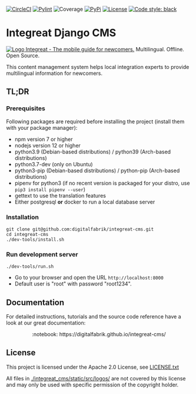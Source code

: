 [![CircleCI](https://circleci.com/gh/digitalfabrik/integreat-cms.svg?style=shield)](https://circleci.com/gh/digitalfabrik/integreat-cms)
[![Pylint](https://img.shields.io/badge/pylint-10.00-brightgreen)](https://www.pylint.org/)
![Coverage](https://img.shields.io/codeclimate/coverage/digitalfabrik/integreat-cms)
[![PyPi](https://img.shields.io/pypi/v/integreat-cms.svg)](https://pypi.org/project/integreat-cms/)
[![License](https://img.shields.io/badge/License-Apache%202.0-blue.svg)](https://opensource.org/licenses/Apache-2.0)
[![Code style: black](https://img.shields.io/badge/code%20style-black-000000.svg)](https://github.com/psf/black)

# Integreat Django CMS

[![Logo](.github/logo.png) Integreat - The mobile guide for newcomers.](https://integreat-app.de/en/) Multilingual. Offline. Open Source.

This content management system helps local integration experts to provide multilingual information for newcomers.

## TL;DR

### Prerequisites

Following packages are required before installing the project (install them with your package manager):

* npm version 7 or higher
* nodejs version 12 or higher
* python3.9 (Debian-based distributions) / python39 (Arch-based distributions)
* python3.7-dev (only on Ubuntu)
* python3-pip (Debian-based distributions) / python-pip (Arch-based distributions)
* pipenv for python3 (if no recent version is packaged for your distro, use `pip3 install pipenv --user`)
* gettext to use the translation features
* Either postgresql **or** docker to run a local database server

### Installation

````
git clone git@github.com:digitalfabrik/integreat-cms.git
cd integreat-cms
./dev-tools/install.sh
````

### Run development server

````
./dev-tools/run.sh
````

* Go to your browser and open the URL `http://localhost:8000`
* Default user is "root" with password "root1234".

## Documentation

For detailed instructions, tutorials and the source code reference have a look at our great documentation:

<p align="center">:notebook: https://digitalfabrik.github.io/integreat-cms/</p>


## License

This project is licensed under the Apache 2.0 License, see [LICENSE.txt](./LICENSE.txt)

All files in [./integreat_cms/static/src/logos/](./integreat_cms/static/src/logos/) are not covered by this license and may only be used with specific permission of the copyright holder.
